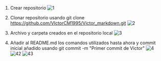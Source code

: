 1. Crear repositorio
![1](E:/DAW2/ReDAW/1.jpg)

2. Clonar repositorio usando git clone https://github.com/VIctorCM1995/Victor_markdown.git
![2](E:/DAW2/ReDAW/2.jpg)

3. Archivo y carpeta creados en el repositorio local
![3](E:/DAW2/ReDAW/3.jpg)

4. Añadir al README.md los comandos utilizados hasta ahora y commit inicial añadido usando git commit -m "Primer commit de Victor"
![4](E:/DAW2/ReDAW/4.jpg)
![42](E:/DAW2/ReDAW/42.jpg)
![43](E:/DAW2/ReDAW/42.jpg)